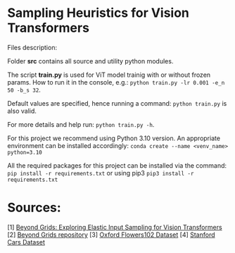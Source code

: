 # Sampling Heuristics for Vision Transformers

Files description:

Folder **src** contains all source and utility python modules.

The script **train.py** is used for ViT model trainig with or without frozen params.
How to run it in the console, e.g.: `python train.py -lr 0.001 -e_n 50 -b_s 32`.

Default values are specified, hence running a command: `python train.py` is also valid. 

For more details and help run: `python train.py -h`.

For this project we recommend using Python 3.10 version. An appropriate environment can be installed accordingly:
`conda create --name <venv_name> python=3.10`

All the required packages for this project can be installed via the command:
`pip install -r requirements.txt` or using pip3 `pip3 install -r requirements.txt`

# Sources:
[1] [Beyond Grids: Exploring Elastic Input Sampling for Vision Transformers](https://arxiv.org/abs/2309.13353)
[2] [Beyond Grids repository](https://github.com/apardyl/beyondgrids-next)
[3] [Oxford Flowers102 Dataset](https://www.robots.ox.ac.uk/~vgg/data/flowers/102/)
[4] [Stanford Cars Dataset](https://pytorch.org/vision/main/generated/torchvision.datasets.StanfordCars.html)
